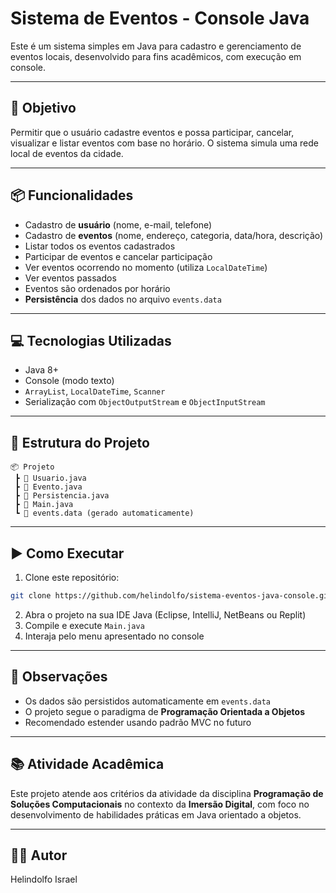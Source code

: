 # Sistema de Eventos - Console Java

Este é um sistema simples em Java para cadastro e gerenciamento de eventos locais, desenvolvido para fins acadêmicos, com execução em console.

---

## 🎯 Objetivo
Permitir que o usuário cadastre eventos e possa participar, cancelar, visualizar e listar eventos com base no horário. O sistema simula uma rede local de eventos da cidade.

---

## 📦 Funcionalidades

- Cadastro de **usuário** (nome, e-mail, telefone)
- Cadastro de **eventos** (nome, endereço, categoria, data/hora, descrição)
- Listar todos os eventos cadastrados
- Participar de eventos e cancelar participação
- Ver eventos ocorrendo no momento (utiliza `LocalDateTime`)
- Ver eventos passados
- Eventos são ordenados por horário
- **Persistência** dos dados no arquivo `events.data`

---

## 💻 Tecnologias Utilizadas

- Java 8+
- Console (modo texto)
- `ArrayList`, `LocalDateTime`, `Scanner`
- Serialização com `ObjectOutputStream` e `ObjectInputStream`

---

## 📁 Estrutura do Projeto

```
📦 Projeto
 ┣ 📜 Usuario.java
 ┣ 📜 Evento.java
 ┣ 📜 Persistencia.java
 ┣ 📜 Main.java
 ┗ 📄 events.data (gerado automaticamente)
```

---

## ▶️ Como Executar

1. Clone este repositório:
```bash
git clone https://github.com/helindolfo/sistema-eventos-java-console.git
```
2. Abra o projeto na sua IDE Java (Eclipse, IntelliJ, NetBeans ou Replit)
3. Compile e execute `Main.java`
4. Interaja pelo menu apresentado no console

---

## 📝 Observações

- Os dados são persistidos automaticamente em `events.data`
- O projeto segue o paradigma de **Programação Orientada a Objetos**
- Recomendado estender usando padrão MVC no futuro

---

## 📚 Atividade Acadêmica

Este projeto atende aos critérios da atividade da disciplina **Programação de Soluções Computacionais** no contexto da **Imersão Digital**, com foco no desenvolvimento de habilidades práticas em Java orientado a objetos.

---

## 👨‍💻 Autor

Helindolfo Israel
